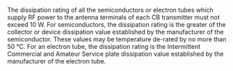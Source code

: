 The dissipation rating of all the semiconductors or electron tubes which supply RF power to the antenna terminals of each CB transmitter must not exceed 10 W. For semiconductors, the dissipation rating is the greater of the collector or device dissipation value established by the manufacturer of the semiconductor. These values may be temperature de-rated by no more than 50 °C. For an electron tube, the dissipation rating is the Intermittent Commercial and Amateur Service plate dissipation value established by the manufacturer of the electron tube.

